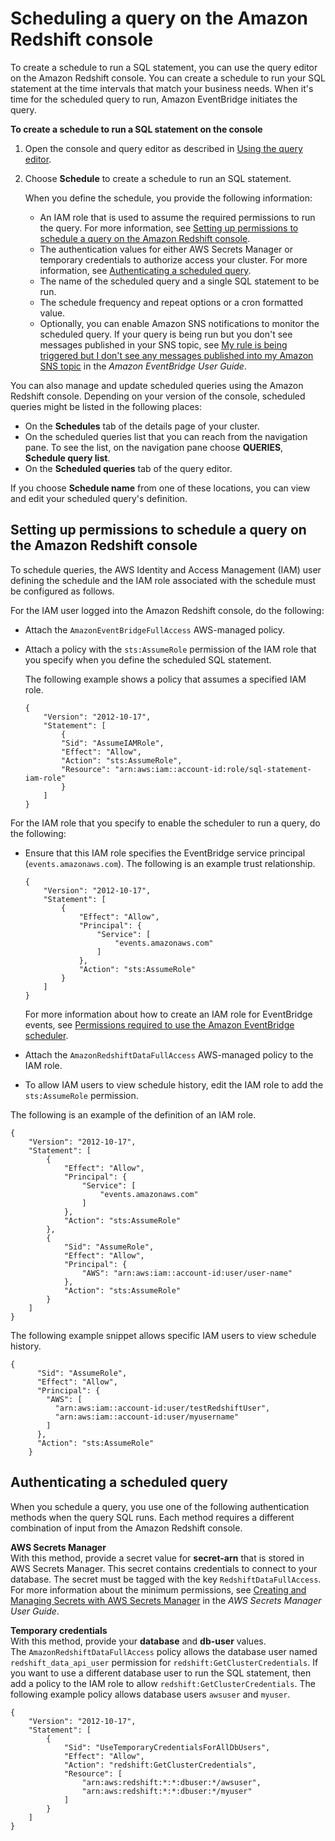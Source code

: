 # Scheduling a query on the Amazon Redshift console<a name="query-editor-schedule-query"></a>

To create a schedule to run a SQL statement, you can use the query editor on the Amazon Redshift console\. You can create a schedule to run your SQL statement at the time intervals that match your business needs\. When it's time for the scheduled query to run, Amazon EventBridge initiates the query\.  

**To create a schedule to run a SQL statement on the console**

1. Open the console and query editor as described in [Using the query editor](query-editor.md#using-query-editor)\.

1. Choose **Schedule** to create a schedule to run an SQL statement\. 

   When you define the schedule, you provide the following information:
   + An IAM role that is used to assume the required permissions to run the query\. For more information, see [Setting up permissions to schedule a query on the Amazon Redshift console](#query-editor-schedule-query-permissions)\. 
   + The authentication values for either AWS Secrets Manager or temporary credentials to authorize access your cluster\. For more information, see [Authenticating a scheduled query](#query-editor-schedule-query-authentication)\. 
   + The name of the scheduled query and a single SQL statement to be run\.
   + The schedule frequency and repeat options or a cron formatted value\. 
   + Optionally, you can enable Amazon SNS notifications to monitor the scheduled query\. If your query is being run but you don't see messages published in your SNS topic, see [ My rule is being triggered but I don't see any messages published into my Amazon SNS topic](https://docs.aws.amazon.com/eventbridge/latest/userguide/eventbridge-troubleshooting.html#no-messages-published-sns) in the *Amazon EventBridge User Guide*\.  

You can also manage and update scheduled queries using the Amazon Redshift console\. Depending on your version of the console, scheduled queries might be listed in the following places: 
+ On the **Schedules** tab of the details page of your cluster\.
+ On the scheduled queries list that you can reach from the navigation pane\. To see the list, on the navigation pane choose **QUERIES**, **Schedule query list**\.
+ On the **Scheduled queries** tab of the query editor\.

If you choose **Schedule name** from one of these locations, you can view and edit your scheduled query's definition\. 

## Setting up permissions to schedule a query on the Amazon Redshift console<a name="query-editor-schedule-query-permissions"></a>

To schedule queries, the AWS Identity and Access Management \(IAM\) user defining the schedule and the IAM role associated with the schedule must be configured as follows\. 

For the IAM user logged into the Amazon Redshift console, do the following: 
+ Attach the `AmazonEventBridgeFullAccess` AWS\-managed policy\. 
+ Attach a policy with the `sts:AssumeRole` permission of the IAM role that you specify when you define the scheduled SQL statement\. 

  The following example shows a policy that assumes a specified IAM role\.

  ```
  {
      "Version": "2012-10-17",
      "Statement": [
          {
          "Sid": "AssumeIAMRole",
          "Effect": "Allow",
          "Action": "sts:AssumeRole",
          "Resource": "arn:aws:iam::account-id:role/sql-statement-iam-role"
          }
      ]
  }
  ```

For the IAM role that you specify to enable the scheduler to run a query, do the following: 
+ Ensure that this IAM role specifies the EventBridge service principal \(`events.amazonaws.com`\)\. The following is an example trust relationship\. 

  ```
  {
      "Version": "2012-10-17",
      "Statement": [
          {
              "Effect": "Allow",
              "Principal": {
                  "Service": [
                      "events.amazonaws.com"
                  ]
              },
              "Action": "sts:AssumeRole"
          }
      ]
  }
  ```

  For more information about how to create an IAM role for EventBridge events, see [Permissions required to use the Amazon EventBridge scheduler](redshift-iam-access-control-identity-based.md#iam-permission-eventbridge-scheduler)\. 
+ Attach the `AmazonRedshiftDataFullAccess` AWS\-managed policy to the IAM role\. 
+ To allow IAM users to view schedule history, edit the IAM role to add the `sts:AssumeRole` permission\. 

The following is an example of the definition of an IAM role\.

```
{
    "Version": "2012-10-17",
    "Statement": [
        {
            "Effect": "Allow",
            "Principal": {
                "Service": [
                    "events.amazonaws.com"
                ]
            },
            "Action": "sts:AssumeRole"
        },
        {
            "Sid": "AssumeRole",
            "Effect": "Allow",
            "Principal": {
                "AWS": "arn:aws:iam::account-id:user/user-name"
            },
            "Action": "sts:AssumeRole"
        }
    ]
}
```

The following example snippet allows specific IAM users to view schedule history\.

```
{
      "Sid": "AssumeRole",
      "Effect": "Allow",
      "Principal": {
        "AWS": [
          "arn:aws:iam::account-id:user/testRedshiftUser",
          "arn:aws:iam::account-id:user/myusername"
        ]
      },
      "Action": "sts:AssumeRole"
    }
```

## Authenticating a scheduled query<a name="query-editor-schedule-query-authentication"></a>

When you schedule a query, you use one of the following authentication methods when the query SQL runs\. Each method requires a different combination of input from the Amazon Redshift console\. 

**AWS Secrets Manager**  
With this method, provide a secret value for **secret\-arn** that is stored in AWS Secrets Manager\. This secret contains credentials to connect to your database\. The secret must be tagged with the key `RedshiftDataFullAccess`\.   
For more information about the minimum permissions, see [Creating and Managing Secrets with AWS Secrets Manager](https://docs.aws.amazon.com/secretsmanager/latest/userguide/managing-secrets.html) in the *AWS Secrets Manager User Guide*\. 

**Temporary credentials**  
With this method, provide your **database** and **db\-user** values\.   
The `AmazonRedshiftDataFullAccess` policy allows the database user named `redshift_data_api_user` permission for `redshift:GetClusterCredentials`\. If you want to use a different database user to run the SQL statement, then add a policy to the IAM role to allow `redshift:GetClusterCredentials`\. The following example policy allows database users `awsuser` and `myuser`\.   

```
{
    "Version": "2012-10-17",
    "Statement": [
        {
            "Sid": "UseTemporaryCredentialsForAllDbUsers",
            "Effect": "Allow",
            "Action": "redshift:GetClusterCredentials",
            "Resource": [
                "arn:aws:redshift:*:*:dbuser:*/awsuser",
                "arn:aws:redshift:*:*:dbuser:*/myuser"
            ]
        }
    ]
}
```